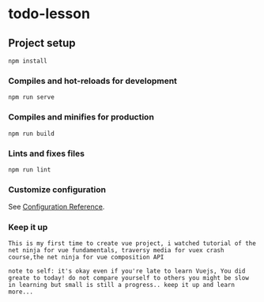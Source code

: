 # todo-lesson


## Project setup
```
npm install
```

### Compiles and hot-reloads for development
```
npm run serve
```

### Compiles and minifies for production
```
npm run build
```

### Lints and fixes files
```
npm run lint
```

### Customize configuration
See [Configuration Reference](https://cli.vuejs.org/config/).

### Keep it up
```
This is my first time to create vue project, i watched tutorial of the net ninja for vue fundamentals, traversy media for vuex crash course,the net ninja for vue composition API

note to self: it's okay even if you're late to learn Vuejs, You did greate to today! do not compare yourself to others you might be slow in learning but small is still a progress.. keep it up and learn more...
```
